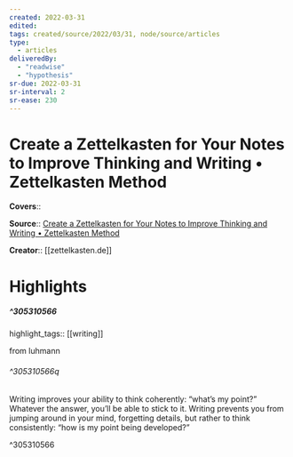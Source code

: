 ```yaml
---
created: 2022-03-31
edited:
tags: created/source/2022/03/31, node/source/articles
type: 
  - articles
deliveredBy: 
  - "readwise"
  - "hypothesis"
sr-due: 2022-03-31
sr-interval: 2
sr-ease: 230
---
```

# Create a Zettelkasten for Your Notes to Improve Thinking and Writing • Zettelkasten Method

**Covers**:: 

**Source**:: [Create a Zettelkasten for Your Notes to Improve Thinking and Writing • Zettelkasten Method](https://zettelkasten.de/posts/zettelkasten-improves-thinking-writing/)

**Creator**:: [[zettelkasten.de]]

# Highlights
##### ^305310566

highlight_tags:: [[writing]]   

from luhmann  

###### ^305310566q

Writing improves your ability to think coherently: “what’s my point?” Whatever the answer, you’ll be able to stick to it.
Writing prevents you from jumping around in your mind, forgetting details, but rather to think consistently: “how is my point being developed?” 

^305310566

